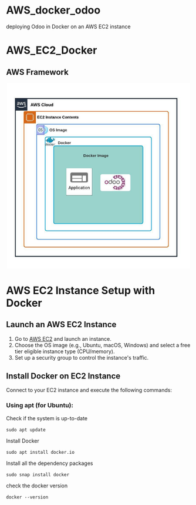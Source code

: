 # AWS_docker_odoo
deploying Odoo in Docker on an AWS EC2 instance
# AWS_EC2_Docker

## AWS Framework

<p align="center">
  <img src="https://github.com/beckypangpang/AWS_docker_odoo/blob/main/AWS%20(2019)%20horizontal%20framework.jpeg" alt="AWS Framework" width="500">
</p>

# AWS EC2 Instance Setup with Docker

## Launch an AWS EC2 Instance

1. Go to [AWS EC2](https://aws.amazon.com/ec2/) and launch an instance.
2. Choose the OS image (e.g., Ubuntu, macOS, Windows) and select a free tier eligible instance type (CPU/memory).
3. Set up a security group to control the instance's traffic.

## Install Docker on EC2 Instance

Connect to your EC2 instance and execute the following commands:

### Using apt (for Ubuntu):

Check if the system is up-to-date
```
sudo apt update
```
Install Docker
```
sudo apt install docker.io
```
Install all the dependency packages
```
sudo snap install docker
```

check the docker version 
```
docker --version
```


